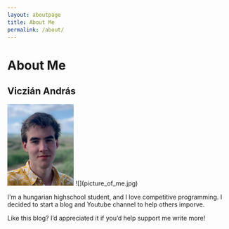 ```yaml
---
layout: aboutpage
title: About Me
permalink: /about/
---
```


# About Me

## Viczián András

<img src="picture_of_me.jpg" width="30%" height="30%">
![](picture_of_me.jpg)

I'm a hungarian highschool student, and I love competitive programming. I decided to start a blog and Youtube channel to help others imporve.

Like this blog? I’d appreciated it if you’d help support me write more!
